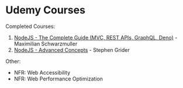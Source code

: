 # Udemy Courses

Completed Courses:
1.  [NodeJS - The Complete Guide (MVC, REST APIs, GraphQL, Deno)](https://www.udemy.com/course/nodejs-the-complete-guide/) - Maximilian Schwarzmuller
2.  [NodeJS - Advanced Concepts](https://www.udemy.com/course/advanced-node-for-developers/)  - Stephen Grider


Other:
- NFR: Web Accessibility
- NFR: Web Performance Optimization